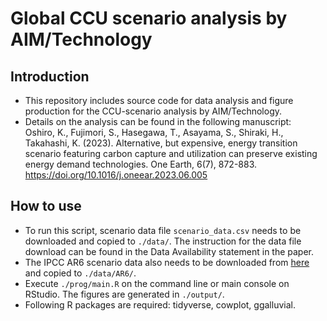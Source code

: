 # Global CCU scenario analysis by AIM/Technology

## Introduction

- This repository includes source code for data analysis and figure production for the CCU-scenario analysis by AIM/Technology.
- Details on the analysis can be found in the following manuscript:  
  Oshiro, K., Fujimori, S., Hasegawa, T., Asayama, S., Shiraki, H., Takahashi, K. (2023). Alternative, but expensive, energy transition scenario featuring carbon capture and utilization can preserve existing energy demand technologies. One Earth, 6(7), 872-883. https://doi.org/10.1016/j.oneear.2023.06.005

## How to use

- To run this script, scenario data file `scenario_data.csv` needs to be downloaded and copied to `./data/`. The instruction for the data file download can be found in the Data Availability statement in the paper.
- The IPCC AR6 scenario data also needs to be downloaded from [here](https://data.ene.iiasa.ac.at/ar6/) and copied to `./data/AR6/`.
- Execute `./prog/main.R` on the command line or main console on RStudio. The figures are generated in `./output/`.
- Following R packages are required: tidyverse, cowplot, ggalluvial.
